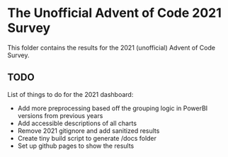 # The Unofficial Advent of Code 2021 Survey

This folder contains the results for the 2021 (unofficial) Advent of Code Survey.

## TODO

List of things to do for the 2021 dashboard:

- Add more preprocessing based off the grouping logic in PowerBI versions from previous years
- Add accessible descriptions of all charts
- Remove 2021 gitignore and add sanitized results
- Create tiny build script to generate /docs folder
- Set up github pages to show the results
